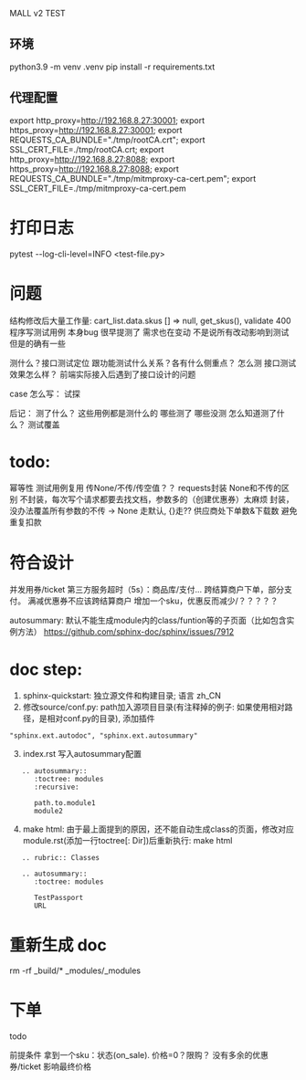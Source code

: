 MALL v2 TEST

## 环境
python3.9 -m venv .venv
pip install -r requirements.txt

## 代理配置
export http_proxy=http://192.168.8.27:30001; export https_proxy=http://192.168.8.27:30001;
export REQUESTS_CA_BUNDLE="./tmp/rootCA.crt";
export SSL_CERT_FILE=./tmp/rootCA.crt;
export http_proxy=http://192.168.8.27:8088; export https_proxy=http://192.168.8.27:8088;
export REQUESTS_CA_BUNDLE="./tmp/mitmproxy-ca-cert.pem"; 
export SSL_CERT_FILE=./tmp/mitmproxy-ca-cert.pem
<!-- export CURL_CA_BUNDLE="./tmp/mitmproxy-ca-cert.pem"; -->
# 打印日志
pytest --log-cli-level=INFO <test-file.py>

# 问题
结构修改后大量工作量: cart_list.data.skus [] => null, get_skus(), validate 400
程序写测试用例 本身bug
很早提测了 需求也在变动 不是说所有改动影响到测试 但是的确有一些

测什么？接口测试定位 跟功能测试什么关系？各有什么侧重点？
怎么测
接口测试效果怎么样？ 前端实际接入后遇到了接口设计的问题 

case 怎么写：
试探

后记：
测了什么？ 这些用例都是测什么的 哪些测了 哪些没测
怎么知道测了什么？ 测试覆盖
# todo:
幂等性
测试用例复用
传None/不传/传空值？？ requests封装 None和不传的区别 
    不封装，每次写个请求都要去找文档，参数多的（创建优惠券）太麻烦
    封装，没办法覆盖所有参数的不传 -> None 走默认, {}走??
供应商处下单数&下载数 避免重复扣款

# 符合设计
并发用券/ticket
第三方服务超时（5s）：商品库/支付...
跨结算商户下单，部分支付。 满减优惠券不应该跨结算商户
增加一个sku，优惠反而减少/？？？？？


autosummary: 默认不能生成module内的class/funtion等的子页面（比如包含实例方法） https://github.com/sphinx-doc/sphinx/issues/7912

# doc step:
1. sphinx-quickstart: 独立源文件和构建目录; 语言 zh_CN
2. 修改source/conf.py: path加入源项目目录(有注释掉的例子: 如果使用相对路径，是相对conf.py的目录), 添加插件
```
"sphinx.ext.autodoc", "sphinx.ext.autosummary"
```   
3. index.rst 写入autosummary配置
``` 
   .. autosummary::
      :toctree: modules
      :recursive: 

      path.to.module1
      module2
```
4.  make html: 由于最上面提到的原因，还不能自动生成class的页面，修改对应module.rst(添加一行toctree[: Dir])后重新执行: make html
```
   .. rubric:: Classes

   .. autosummary::
      :toctree: modules

      TestPassport
      URL
```

# 重新生成 doc
<!-- rm -rf build source/modules -->
rm -rf _build/* _modules/_modules

# 下单
todo

前提条件
拿到一个sku：状态(on_sale). 价格=0？限购？
没有多余的优惠券/ticket 影响最终价格

